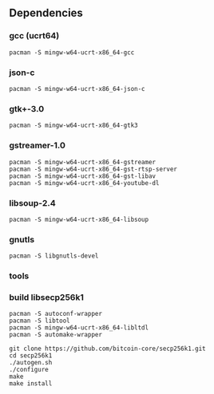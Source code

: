 ## Dependencies

### gcc (ucrt64)
    pacman -S mingw-w64-ucrt-x86_64-gcc

### json-c
    pacman -S mingw-w64-ucrt-x86_64-json-c

### gtk+-3.0
    pacman -S mingw-w64-ucrt-x86_64-gtk3

### gstreamer-1.0
    pacman -S mingw-w64-ucrt-x86_64-gstreamer
    pacman -S mingw-w64-ucrt-x86_64-gst-rtsp-server
    pacman -S mingw-w64-ucrt-x86_64-gst-libav
    pacman -S mingw-w64-ucrt-x86_64-youtube-dl

### libsoup-2.4
    pacman -S mingw-w64-ucrt-x86_64-libsoup


### gnutls
    pacman -S libgnutls-devel

### tools

### build libsecp256k1
    pacman -S autoconf-wrapper
    pacman -S libtool
    pacman -S mingw-w64-ucrt-x86_64-libltdl
    pacman -S automake-wrapper

    git clone https://github.com/bitcoin-core/secp256k1.git
    cd secp256k1
    ./autogen.sh
    ./configure 
    make 
    make install
